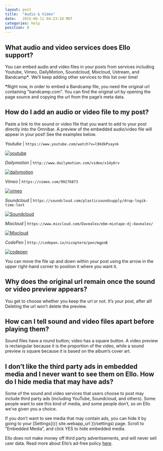 ```yaml
---
layout: post
title:  "Audio & Video"
date:   2015-06-11 04:23:18 MDT
categories: help
position: 8
---
```

## What audio and video services does Ello support?

You can embed audio and video files in your posts from services including Youtube, Vimeo, DailyMotion, Soundcloud, Mixcloud, Ustream, and Bandcamp<strong>*</strong>. We’ll keep adding other services to this list over time! 

<strong>*</strong>Right now, in order to embed a Bandcamp file, you need the original url containing "bandcamp.com". You can find the original url by opening the page source and copying the url from the page’s meta data.

## How do I add an audio or video file to my post?

Paste a link to the sound or video file that you want to add to your post directly into the Omnibar. A preview of the embedded audio/video file will appear in your post! See the examples below.

*Youtube* | `https://www.youtube.com/watch?v=l9XdkPsaynk`

<div class="embetter" data-youtube-id="l9XdkPsaynk"><a href="https://www.youtube.com/watch?v=l9XdkPsaynk" target="_blank"><img src="http://img.youtube.com/vi/l9XdkPsaynk/0.jpg" alt="youtube"></a></div>

*Dailymotion* | `http://www.dailymotion.com/video/x14y6rv`

<div class="embetter" data-dailymotion-id="x14y6rv"><a href="http://www.dailymotion.com/video/x14y6rv" target="_blank"><img src="http://www.dailymotion.com/thumbnail/video/x14y6rv" alt="dailymotion"></a></div>

*Vimeo* | `https://vimeo.com/99276873`

<div class="embetter" data-vimeo-id="99276873"><a href="https://vimeo.com/99276873" target="_blank"><img src="http://i.vimeocdn.com/video/480405928_640.jpg" alt="vimeo"></a></div>

*Soundcloud* | `https://soundcloud.com/plasticsoundsupply/drop-logik-time-lost`

<div class="embetter" data-soundcloud-id="tracks/175330421"><a href="https://soundcloud.com/plasticsoundsupply/drop-logik-time-lost" target="_blank"><img src="https://i1.sndcdn.com/artworks-000096107951-bsqr4t-t500x500.jpg" alt="Soundcloud"></a></div>

*Mixcloud* | `https://www.mixcloud.com/Davealex/ebm-mixtape-dj-davealex/`

<div class="embetter" data-mixcloud-id="Davealex/ebm-mixtape-dj-davealex/"><a href="https://www.mixcloud.com/Davealex/ebm-mixtape-dj-davealex/" target="_blank"><img src="//images-mix.netdna-ssl.com/w/600/h/600/q/85/upload/images/extaudio/dc3ea751-8fae-414d-8685-1f04ef329a7f.jpg" alt="Mixcloud"></a></div>

*CodePen* | `http://codepen.io/nicoptere/pen/mgpxB`

<div class="embetter" data-codepen-id="nicoptere/pen/mgpxB"><a href="http://codepen.io/nicoptere/pen/mgpxB" target="_blank"><img src="http://codepen.io/nicoptere/pen/mgpxB/image/large.png" alt="codepen"></a></div>

You can move the file up and down within your post using the arrow in the upper right-hand corner to position it where you want it.

## Why does the original url remain once the sound or video preview appears?

You get to choose whether you keep the url or not. It’s your post, after all! Deleting the url won’t delete the preview.

## How can I tell sound and video files apart before playing them?

Sound files have a round button; video has a square button. A video preview is rectangular because it is the proportion of the video, while a sound preview is square because it is based on the album’s cover art.

## I don’t like the third party ads in embedded media and I never want to see them on Ello. How do I hide media that may have ads?

Some of the sound and video services that users choose to post may include third party ads (including YouTube, Soundcloud, and others). Some people want to see this kind of media, and some people don’t, so on Ello we’ve given you a choice.

If you don’t want to see media that may contain ads, you can hide it by going to your [Settings]({{ site.webapp_url }}/settings) page. Scroll to “Embedded Media”, and click YES to hide embedded media.

Ello does not make money off third party advertisements, and will never sell user data. Read more about Ello’s ad-free policy [here](/wtf/about/ello-tracking-and-your-data/).

